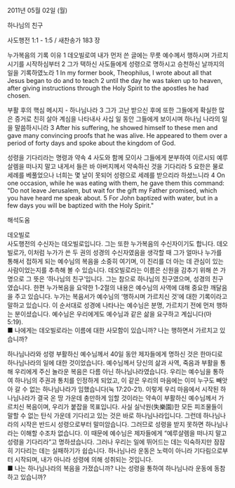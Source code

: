 2011년 05월 02일 (월)

하나님의 친구



사도행전 1:1 - 1:5 / 새찬송가 183 장


누가복음의 기록 이유
1 데오빌로여 내가 먼저 쓴 글에는 무릇 예수께서 행하시며 가르치시기를 시작하심부터 2 그가 택하신 사도들에게 성령으로 명하시고 승천하신 날까지의 일을 기록하였노라 
1 In my former book, Theophilus, I wrote about all that Jesus began to do and to teach 2 until the day he was taken up to heaven, after giving instructions through the Holy Spirit to the apostles he had chosen.  

부활 후의 핵심 메시지 - 하나님나라 
3 그가 고난 받으신 후에 또한 그들에게 확실한 많은 증거로 친히 살아 계심을 나타내사 사십 일 동안 그들에게 보이시며 하나님 나라의 일을 말씀하시니라 
3 After his suffering, he showed himself to these men and gave many convincing proofs that he was alive. He appeared to them over a period of forty days and spoke about the kingdom of God.   

성령을 기다리라는 명령과 약속 
4 사도와 함께 모이사 그들에게 분부하여 이르시되 예루살렘을 떠나지 말고 내게서 들은 바 아버지께서 약속하신 것을 기다리라 5 요한은 물로 세례를 베풀었으나 너희는 몇 날이 못되어 성령으로 세례를 받으리라 하셨느니라 
4 On one occasion, while he was eating with them, he gave them this command: "Do not leave Jerusalem, but wait for the gift my Father promised, which you have heard me speak about. 5 For John baptized with water, but in a few days you will be baptized with the Holy Spirit."

해석도움





데오빌로  
사도행전의 수신자는 데오빌로입니다. 그는 또한 누가복음의 수신자이기도 합니다. 데오빌로가, 이처럼 누가가 쓴 두 권의 성경의 수신자였음을 생각할 때 그가 얼마나 누가를 통해서 접하게 되는 예수님의 복음을 소중히 여기며, 이 진리를 더 아는 데 관심이 있는 사람이었는지를 추측해 볼 수 있습니다. 데오빌로라는 이름은 신원을 감추기 위해 쓴 가명으로 그 뜻은 ‘하나님의 친구’입니다. 그는 참으로 하나님의 친구였으며, 성경의 친구였습니다. 한편 누가복음을 요약한 1-2절의 내용은 예수님의 사역에 대해 중요한 깨달음을 주고 있습니다. 누가는 복음서가 예수님의 ‘행하시며 가르치신 것’에 대한 기록이라고 말하고 있습니다. 이 순서대로 성경에 나타나는 예수님은 분명, 가르치기 전에 먼저 행하는 분이셨습니다. 예수님은 우리에게도 예수님과 같은 삶을 요구하고 계십니다(마 5:19).  
■ 나에게는 데오빌로라는 이름에 대한 사모함이 있습니까? 나는 행하면서 가르치고 있습니까?   

 하나님나라와 성령 
부활하신 예수님께서 40일 동안 제자들에게 명하신 것은 한마디로 하나님나라의 일에 대한 것이었습니다. 예수님께서 당신의 삶과 사역, 죽음과 부활을 통해 우리에게 주신 놀라운 복음은 다름 아닌 하나님나라였습니다. 우리는 예수님을 통하여 하나님의 주권과 통치를 인정하게 되었고, 이 같은 우리의 마음에는 이미 누구도 빼앗아 갈 수 없는 하나님나라가 임했습니다(눅 17:20-21). 이렇게 우리 마음에서 시작된 하나님나라가 결국 온 땅 가운데 충만하게 임할 것이라는 약속이 부활하신 예수님께서 가르치신 복음이며, 우리가 붙잡을 목표입니다. 사실 실낙원(失樂園)한 모든 피조물들이 말할 수 없는 탄식 가운데 기다리고 있는 것은 바로 하나님나라입니다. 그런데 하나님나라의 시작은 반드시 성령으로부터 말미암습니다. 그러므로 성령을 받지 못하면 하나님나라는 이해할 수조차 없습니다. 이 때문에 예수님은 제자들에게 “예루살렘을 떠나지 말고 성령을 기다리라”고 명하셨습니다. 그러나 우리는 일에 뛰어드는 데는 익숙하지만 잠잠히 기다리는 데는 실패하기가 쉽습니다. 하나님나라 운동은 노력이 아니라 기다림으로부터 시작되며, 내가 아니라 성령에 의해 성취되는 것입니다.  
■ 나는 하나님나라의 복음을 가졌습니까? 나는 성령을 통하여 하나님나라 운동에 동참하고 있습니까?